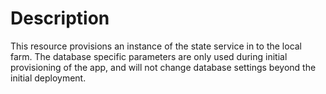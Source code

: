 # Description

This resource provisions an instance of the state service in to the local farm.
The database specific parameters are only used during initial provisioning of
the app, and will not change database settings beyond the initial deployment.
